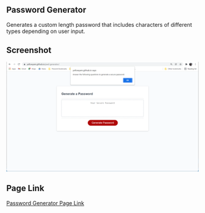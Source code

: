 ## Password Generator
Generates a custom length password that includes characters of different types depending on user input.
## Screenshot
![A screenshot of the password generator](/assets/images/screenshot.png)
## Page Link
[Password Generator Page Link](https://yellowyam.github.io/pwd-generator/)